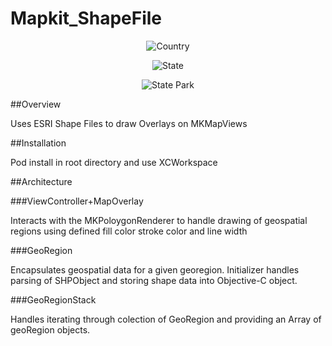 Mapkit_ShapeFile
================

<p align="center" >
  <img src="https://raw.github.com/altyus/Mapkit_ShapeFile/assets/images/country.png" alt="Country" title="Country">
</p>
<p align="center" >
  <img src="https://raw.github.com/altyus/Mapkit_ShapeFile/assets/images/state.png" alt="State" title="State">
</p>
<p align="center" >
  <img src="https://raw.github.com/altyus/Mapkit_ShapeFile/assets/images/statepark.png" alt="State Park" title="State Park">
</p>

##Overview 

Uses ESRI Shape Files to draw Overlays on MKMapViews 

##Installation

Pod install in root directory and use XCWorkspace 

##Architecture

###ViewController+MapOverlay

Interacts with the MKPoloygonRenderer to handle drawing of geospatial regions using defined fill color stroke color and line width 

###GeoRegion

Encapsulates geospatial data for a given georegion. Initializer handles parsing of SHPObject and storing shape data into Objective-C object.  

###GeoRegionStack

Handles iterating through colection of GeoRegion and providing an Array of geoRegion objects.  
